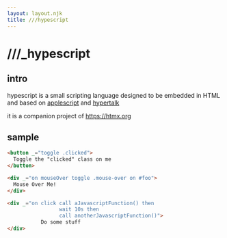 ```yaml
---
layout: layout.njk
title: ///hypescript
---
```


<div class="hero full-width">
<div class="c">
<h1><span class="s1">/</span><span class="s2">/</span><span class="s3">/</span><span class="s4">_</span>hypescript</h1>
</div>
</div>

## intro

hypescript is a small scripting language designed to be embedded in HTML and based on [applescript](https://en.wikipedia.org/wiki/Applescript) and
 [hypertalk](https://en.wikipedia.org/wiki/HyperTalk)

it is a companion project of <https://htmx.org>

## sample

```html
<button _="toggle .clicked">
  Toggle the "clicked" class on me
</button>

<div _="on mouseOver toggle .mouse-over on #foo">
  Mouse Over Me!
</div>

<div _="on click call aJavascriptFunction() then
                 wait 10s then 
                 call anotherJavascriptFunction()">
           Do some stuff
</div>
```